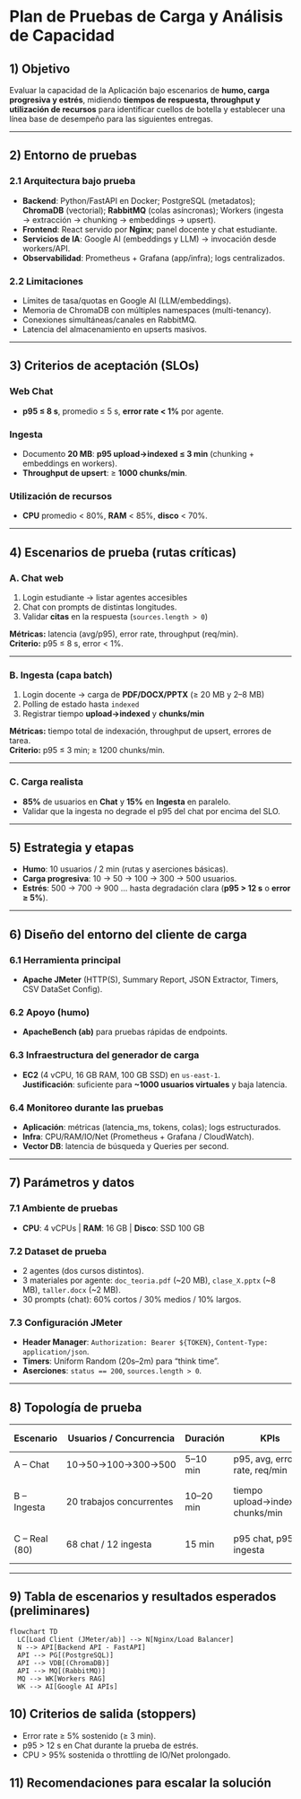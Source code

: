 # Plan de Pruebas de Carga y Análisis de Capacidad

## 1) Objetivo
Evaluar la capacidad de la Aplicación bajo escenarios de **humo, carga progresiva y estrés**, midiendo **tiempos de respuesta, throughput y utilización de recursos** para identificar cuellos de botella y establecer una línea base de desempeño para las siguientes entregas.

---

## 2) Entorno de pruebas

### 2.1 Arquitectura bajo prueba
- **Backend**: Python/FastAPI en Docker; PostgreSQL (metadatos); **ChromaDB** (vectorial); **RabbitMQ** (colas asíncronas); Workers (ingesta → extracción → chunking → embeddings → upsert).  
- **Frontend**: React servido por **Nginx**; panel docente y chat estudiante.  
- **Servicios de IA**: Google AI (embeddings y LLM) → invocación desde workers/API.  
- **Observabilidad**: Prometheus + Grafana (app/infra); logs centralizados.

### 2.2 Limitaciones
- Límites de tasa/quotas en Google AI (LLM/embeddings).  
- Memoria de ChromaDB con múltiples namespaces (multi-tenancy).  
- Conexiones simultáneas/canales en RabbitMQ.  
- Latencia del almacenamiento en upserts masivos.

---

## 3) Criterios de aceptación (SLOs)

### Web Chat
- **p95 ≤ 8 s**, promedio ≤ 5 s, **error rate < 1%** por agente.

### Ingesta
- Documento **20 MB**: **p95 upload→indexed ≤ 3 min** (chunking + embeddings en workers).  
- **Throughput de upsert**: ≥ **1000 chunks/min**.

### Utilización de recursos
- **CPU** promedio < 80%, **RAM** < 85%, **disco** < 70%.

---

## 4) Escenarios de prueba (rutas críticas)

### A. Chat web
1. Login estudiante → listar agentes accesibles  
2. Chat con prompts de distintas longitudes.
3. Validar **citas** en la respuesta (`sources.length > 0`)  

**Métricas:** latencia (avg/p95), error rate, throughput (req/min).  
**Criterio:** p95 ≤ 8 s, error < 1%.

---

### B. Ingesta (capa batch)
1. Login docente → carga de **PDF/DOCX/PPTX** (≥ 20 MB y 2–8 MB)  
2. Polling de estado hasta `indexed`  
3. Registrar tiempo **upload→indexed** y **chunks/min**  

**Métricas:** tiempo total de indexación, throughput de upsert, errores de tarea.  
**Criterio:** p95 ≤ 3 min; ≥ 1200 chunks/min.

---

### C. Carga realista
- **85%** de usuarios en **Chat** y **15%** en **Ingesta** en paralelo.  
- Validar que la ingesta no degrade el p95 del chat por encima del SLO.

---

## 5) Estrategia y etapas
- **Humo**: 10 usuarios / 2 min (rutas y aserciones básicas).  
- **Carga progresiva**: 10 → 50 → 100 → 300 → 500 usuarios.  
- **Estrés**: 500 → 700 → 900 … hasta degradación clara (**p95 > 12 s** o **error ≥ 5%**).  

---

## 6) Diseño del entorno del cliente de carga

### 6.1 Herramienta principal
- **Apache JMeter** (HTTP(S), Summary Report, JSON Extractor, Timers, CSV DataSet Config).  

### 6.2 Apoyo (humo)
- **ApacheBench (ab)** para pruebas rápidas de endpoints.

### 6.3 Infraestructura del generador de carga
- **EC2** (4 vCPU, 16 GB RAM, 100 GB SSD) en `us-east-1`.  
  **Justificación**: suficiente para **~1000 usuarios virtuales** y baja latencia.

### 6.4 Monitoreo durante las pruebas
- **Aplicación**: métricas (latencia_ms, tokens, colas); logs estructurados.  
- **Infra**: CPU/RAM/IO/Net (Prometheus + Grafana / CloudWatch).  
- **Vector DB**: latencia de búsqueda y Queries per second.

---

## 7) Parámetros y datos

### 7.1 Ambiente de pruebas
- **CPU**: 4 vCPUs | **RAM**: 16 GB | **Disco**: SSD 100 GB 

### 7.2 Dataset de prueba
- 2 agentes (dos cursos distintos).  
- 3 materiales por agente: `doc_teoria.pdf` (~20 MB), `clase_X.pptx` (~8 MB), `taller.docx` (~2 MB).  
- 30 prompts (chat): 60% cortos / 30% medios / 10% largos.

### 7.3 Configuración JMeter
- **Header Manager**: `Authorization: Bearer ${TOKEN}`, `Content-Type: application/json`.  
- **Timers**: Uniform Random (20s–2m) para “think time”.  
- **Aserciones**: `status == 200`, `sources.length > 0`.

---

## 8) Topología de prueba

| Escenario   | Usuarios / Concurrencia  | Duración  | KPIs                              | Resultado esperado              |
| ----------- | ------------------------ | --------- | --------------------------------- | ------------------------------- |
| A – Chat    | 10→50→100→300→500        | 5–10 min  | p95, avg, error rate, req/min     | p95 ≤ 8 s, err < 1%             |
| B – Ingesta | 20 trabajos concurrentes | 10–20 min | tiempo upload→indexed, chunks/min | p95 ≤ 3 min; ≥ 1000 chunks/min  |
| C – Real (80)| 68 chat / 12 ingesta     | 15 min    | p95 chat, p95 ingesta             | p95 chat ≤ 8 s; ingesta ≤ 3 min |

---

## 9) Tabla de escenarios y resultados esperados (preliminares)

```mermaid
flowchart TD
  LC[Load Client (JMeter/ab)] --> N[Nginx/Load Balancer]
  N --> API[Backend API - FastAPI]
  API --> PG[(PostgreSQL)]
  API --> VDB[(ChromaDB)]
  API --> MQ[(RabbitMQ)]
  MQ --> WK[Workers RAG]
  WK --> AI[Google AI APIs]
```

## 10) Criterios de salida (stoppers)

- Error rate ≥ 5% sostenido (≥ 3 min).
- p95 > 12 s en Chat durante la prueba de estrés.
- CPU > 95% sostenida o throttling de IO/Net prolongado.

## 11) Recomendaciones para escalar la solución

